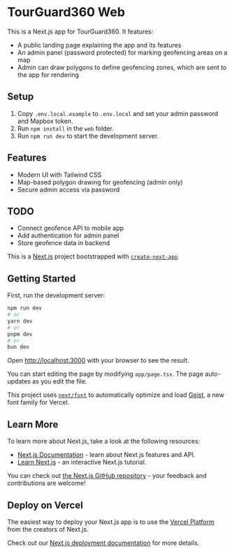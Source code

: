 # TourGuard360 Web

This is a Next.js app for TourGuard360. It features:
- A public landing page explaining the app and its features
- An admin panel (password protected) for marking geofencing areas on a map
- Admin can draw polygons to define geofencing zones, which are sent to the app for rendering

## Setup
1. Copy `.env.local.example` to `.env.local` and set your admin password and Mapbox token.
2. Run `npm install` in the `web` folder.
3. Run `npm run dev` to start the development server.

## Features
- Modern UI with Tailwind CSS
- Map-based polygon drawing for geofencing (admin only)
- Secure admin access via password

## TODO
- Connect geofence API to mobile app
- Add authentication for admin panel
- Store geofence data in backend

This is a [Next.js](https://nextjs.org) project bootstrapped with [`create-next-app`](https://nextjs.org/docs/app/api-reference/cli/create-next-app).

## Getting Started

First, run the development server:

```bash
npm run dev
# or
yarn dev
# or
pnpm dev
# or
bun dev
```

Open [http://localhost:3000](http://localhost:3000) with your browser to see the result.

You can start editing the page by modifying `app/page.tsx`. The page auto-updates as you edit the file.

This project uses [`next/font`](https://nextjs.org/docs/app/building-your-application/optimizing/fonts) to automatically optimize and load [Geist](https://vercel.com/font), a new font family for Vercel.

## Learn More

To learn more about Next.js, take a look at the following resources:

- [Next.js Documentation](https://nextjs.org/docs) - learn about Next.js features and API.
- [Learn Next.js](https://nextjs.org/learn) - an interactive Next.js tutorial.

You can check out [the Next.js GitHub repository](https://github.com/vercel/next.js) - your feedback and contributions are welcome!

## Deploy on Vercel

The easiest way to deploy your Next.js app is to use the [Vercel Platform](https://vercel.com/new?utm_medium=default-template&filter=next.js&utm_source=create-next-app&utm_campaign=create-next-app-readme) from the creators of Next.js.

Check out our [Next.js deployment documentation](https://nextjs.org/docs/app/building-your-application/deploying) for more details.

